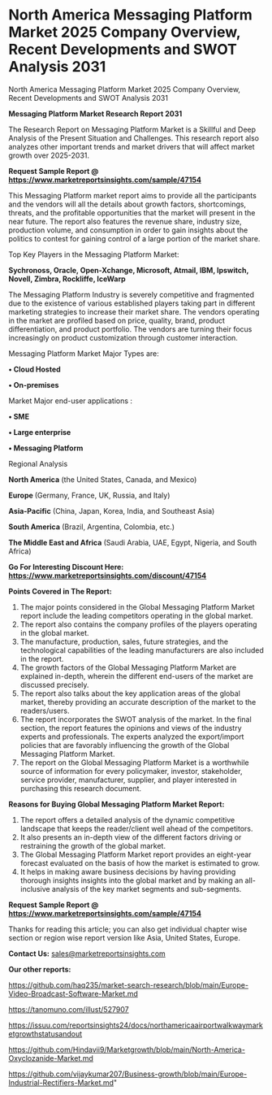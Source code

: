 # North America Messaging Platform Market 2025 Company Overview, Recent Developments and SWOT Analysis 2031
North America Messaging Platform Market 2025 Company Overview, Recent Developments and SWOT Analysis 2031

<strong>Messaging Platform Market Research Report 2031</strong>

The Research Report on Messaging Platform Market is a Skillful and Deep Analysis of the Present Situation and Challenges. This research report also analyzes other important trends and market drivers that will affect market growth over 2025-2031.

<strong>Request Sample Report @ <a href=https://www.marketreportsinsights.com/sample/47154>https://www.marketreportsinsights.com/sample/47154</a></strong>

This Messaging Platform market report aims to provide all the participants and the vendors will all the details about growth factors, shortcomings, threats, and the profitable opportunities that the market will present in the near future. The report also features the revenue share, industry size, production volume, and consumption in order to gain insights about the politics to contest for gaining control of a large portion of the market share.

Top Key Players in the Messaging Platform Market:

<strong>Sychronoss, Oracle, Open-Xchange, Microsoft, Atmail, IBM, Ipswitch, Novell, Zimbra, Rockliffe, IceWarp</strong>

The Messaging Platform Industry is severely competitive and fragmented due to the existence of various established players taking part in different marketing strategies to increase their market share. The vendors operating in the market are profiled based on price, quality, brand, product differentiation, and product portfolio. The vendors are turning their focus increasingly on product customization through customer interaction.

Messaging Platform Market Major Types are:

<strong>•  Cloud Hosted

•  On-premises</strong>

Market Major end-user applications :

<strong>•  SME

•  Large enterprise

•  Messaging Platform</strong>

Regional Analysis

</u><strong><b>North America</b></strong> (the United States, Canada, and Mexico)

<strong><b>Europe </b></strong>(Germany, France, UK, Russia, and Italy)

<strong><b>Asia-Pacific</b></strong> (China, Japan, Korea, India, and Southeast Asia)

<strong><b>South America</b></strong> (Brazil, Argentina, Colombia, etc.)

<strong><b>The Middle East and Africa</b></strong> (Saudi Arabia, UAE, Egypt, Nigeria, and South Africa)

<strong>Go For Interesting Discount Here: <a href=https://www.marketreportsinsights.com/discount/47154>https://www.marketreportsinsights.com/discount/47154</a></strong>

<strong>Points Covered in The Report:</strong>
<ol>
  <li>The major points considered in the Global Messaging Platform Market report include the leading competitors operating in the global market.</li>
  <li>The report also contains the company profiles of the players operating in the global market.</li>
  <li>The manufacture, production, sales, future strategies, and the technological capabilities of the leading manufacturers are also included in the report.</li>
  <li>The growth factors of the Global Messaging Platform Market are explained in-depth, wherein the different end-users of the market are discussed precisely.</li>
  <li>The report also talks about the key application areas of the global market, thereby providing an accurate description of the market to the readers/users.</li>
  <li>The report incorporates the SWOT analysis of the market. In the final section, the report features the opinions and views of the industry experts and professionals. The experts analyzed the export/import policies that are favorably influencing the growth of the Global Messaging Platform Market.</li>
  <li>The report on the Global Messaging Platform Market is a worthwhile source of information for every policymaker, investor, stakeholder, service provider, manufacturer, supplier, and player interested in purchasing this research document.</li>
</ol>
<strong>Reasons for Buying Global Messaging Platform Market Report:</strong>

<ol>
  <li>The report offers a detailed analysis of the dynamic competitive landscape that keeps the reader/client well ahead of the competitors.</li>
  <li>It also presents an in-depth view of the different factors driving or restraining the growth of the global market.</li>
  <li>The Global Messaging Platform Market report provides an eight-year forecast evaluated on the basis of how the market is estimated to grow.</li>
  <li>It helps in making aware business decisions by having providing thorough insights insights into the global market and by making an all-inclusive analysis of the key market segments and sub-segments.</li>
</ol>
<strong>Request Sample Report @ <a href=https://www.marketreportsinsights.com/sample/47154>https://www.marketreportsinsights.com/sample/47154</a></strong>


Thanks for reading this article; you can also get individual chapter wise section or region wise report version like Asia, United States, Europe.

<strong>Contact Us:</strong>
sales@marketreportsinsights.com

<strong>Our other reports:</strong>

<a href=https://github.com/haq235/market-search-research/blob/main/Europe-Video-Broadcast-Software-Market.md>https://github.com/haq235/market-search-research/blob/main/Europe-Video-Broadcast-Software-Market.md</a>

<a href=https://tanomuno.com/illust/527907>https://tanomuno.com/illust/527907</a>

<a href=https://issuu.com/reportsinsights24/docs/northamericaairportwalkwaymarketgrowthstatusandout>https://issuu.com/reportsinsights24/docs/northamericaairportwalkwaymarketgrowthstatusandout</a>

<a href=https://github.com/Hindavii9/Marketgrowth/blob/main/North-America-Oxyclozanide-Market.md>https://github.com/Hindavii9/Marketgrowth/blob/main/North-America-Oxyclozanide-Market.md</a>

<a href=https://github.com/vijaykumar207/Business-growth/blob/main/Europe-Industrial-Rectifiers-Market.md>https://github.com/vijaykumar207/Business-growth/blob/main/Europe-Industrial-Rectifiers-Market.md</a>"
